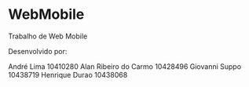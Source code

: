 # WebMobile
Trabalho de Web Mobile

Desenvolvido por: 

André Lima 10410280
Alan Ribeiro do Carmo 10428496
Giovanni Suppo 10438719
Henrique Durao 10438068
